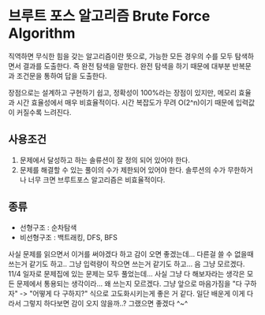 # 브루트 포스 알고리즘 Brute Force Algorithm
직역하면 무식한 힘을 갖는 알고리즘이란 뜻으로, 가능한 모든 경우의 수를 모두 탐색하면서 결과를 도출한다. 즉 완전 탐색을 말한다.
완전 탐색을 하기 때문에 대부분 반복문과 조건문을 통하여 답을 도출한다.

장점으로는 설계하고 구현하기 쉽고, 정확성이 100%라는 장점이 있지만, 메모리 효율과 시간 효율성에서 매우 비효율적이다. 시간 복잡도가 무려 O(2^n)이기 때문에 입력값이 커질수록 느려진다.

## 사용조건
1. 문제에서 달성하고 하는 솔류션이 잘 정의 되어 있어야 한다.
2. 문제를 해결할 수 있는 풀이의 수가 제한되어 있어야 한다.
솔루션의 수가 무한하거나 너무 크면 브루트포스 알고리즘은 비효율적이다.

## 종류
- 선형구조 : 순차탐색
- 비선형구조 : 백트래킹, DFS, BFS

사실 문제를 읽으면서 이거를 써야겠다 하고 감이 오면 좋겠는데... 다른걸 쓸 수 없을때 쓰는거 같기도 하고.. 그냥 입력량이 작으면 쓰는거 같기도 하고... 음 그냥 모르겠다.
11/4 일자로 문제집에 있는 문제는 모두 풀었는데... 사실 그냥 다 해보자라는 생각은 모든 문제에서 통용되는 생각이라... 왜 쓰는지 모르겠다. 그냥 앞으로 마음가짐을 "다 구하자" -> "어떻게 다 구하지?" 식으로 고도화시키는게 좋은 거 같다. 일단 배운게 이게 다라서 그렇지 하다보면 감이 오지 않을까..? 그랬으면 좋겠다 ^~^